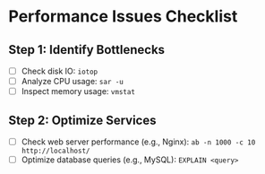 # Performance Issues Checklist

## Step 1: Identify Bottlenecks
- [ ] Check disk IO: `iotop`
- [ ] Analyze CPU usage: `sar -u`
- [ ] Inspect memory usage: `vmstat`

## Step 2: Optimize Services
- [ ] Check web server performance (e.g., Nginx): `ab -n 1000 -c 10 http://localhost/`
- [ ] Optimize database queries (e.g., MySQL): `EXPLAIN <query>`
